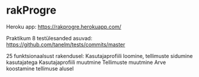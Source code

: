 # rakProgre

Heroku app: https://rakprogre.herokuapp.com/

Praktikum 8 testülesanded asuvad: https://github.com/tanelm/tests/commits/master

25 funktsionaalsust rakendusel:
Kasutajaprofiili loomine, tellimuste sidumine kasutajatega
Kasutajaprofiili muutmine
Tellimuste muutmine
Arve koostamine tellimuse alusel